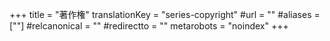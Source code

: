 +++
title = "著作権"
translationKey = "series-copyright"
#url = ""
#aliases = [""]
#relcanonical = ""
#redirectto = ""
metarobots = "noindex"
+++

